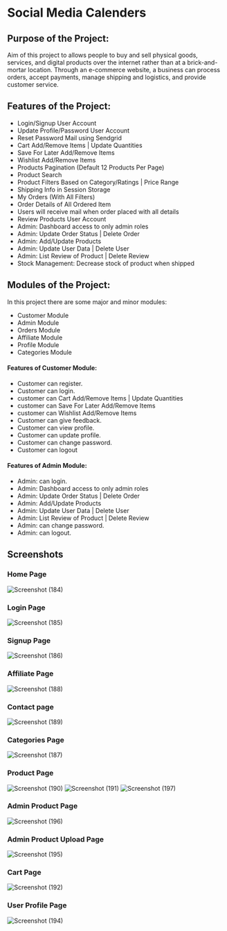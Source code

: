 # Social Media Calenders
## Purpose of the Project:
Aim of this project to allows people to buy and sell
physical goods, services, and digital products over the internet 
rather than at a brick-and-mortar location. Through an e-commerce 
website, a business can process orders, accept payments, manage 
shipping and logistics, and provide customer service.
## Features of the Project:
- Login/Signup User Account
- Update Profile/Password User Account
- Reset Password Mail using Sendgrid
- Cart Add/Remove Items | Update Quantities
- Save For Later Add/Remove Items
- Wishlist Add/Remove Items
- Products Pagination (Default 12 Products Per Page)
- Product Search
- Product Filters Based on Category/Ratings | Price Range
- Shipping Info in Session Storage
- My Orders (With All Filters)
- Order Details of All Ordered Item
- Users will receive mail when order placed with all details
- Review Products User Account
- Admin: Dashboard access to only admin roles
- Admin: Update Order Status | Delete Order
- Admin: Add/Update Products
- Admin: Update User Data | Delete User
- Admin: List Review of Product | Delete Review
- Stock Management: Decrease stock of product when shipped
## Modules of the Project:
In this project there are some major and minor modules:
- Customer Module
- Admin Module
- Orders Module
- Affiliate Module
- Profile Module
- Categories Module

#### Features of Customer Module:
- Customer can register.
- Customer can login.
- customer can Cart Add/Remove Items | Update Quantities
- customer can Save For Later Add/Remove Items
- customer can Wishlist Add/Remove Items
- Customer can give feedback.
- Customer can view profile.
- Customer can update profile.
- Customer can change password.
- Customer can logout

#### Features of Admin Module:
- Admin: can login.
- Admin: Dashboard access to only admin roles
- Admin: Update Order Status | Delete Order
- Admin: Add/Update Products
- Admin: Update User Data | Delete User
- Admin: List Review of Product | Delete Review
- Admin: can change password.
- Admin: can logout.

## Screenshots
### Home Page
![Screenshot (184)](https://user-images.githubusercontent.com/95666818/213902745-179ac32a-f975-42be-98ce-965e1a9e8c6f.png)

### Login Page
![Screenshot (185)](https://user-images.githubusercontent.com/95666818/213904306-8519a5da-84c3-41fa-a735-5982614686ab.png)

### Signup Page
![Screenshot (186)](https://user-images.githubusercontent.com/95666818/213904320-469b3a5a-4221-4e50-abc7-99ef4129dac2.png)

### Affiliate Page
![Screenshot (188)](https://user-images.githubusercontent.com/95666818/213904499-8717af08-b60d-4c56-86d6-d6a22205d236.png)


### Contact page
![Screenshot (189)](https://user-images.githubusercontent.com/95666818/213904506-8b95913a-0390-4465-b2e1-b9b3773eadaa.png)

### Categories Page
![Screenshot (187)](https://user-images.githubusercontent.com/95666818/213904351-1344e5d8-d55f-444f-92c0-f24eb6e7093e.png)

### Product Page
![Screenshot (190)](https://user-images.githubusercontent.com/95666818/213904567-1f9a1bb6-1f46-4450-b443-d86f97158c0b.png)
![Screenshot (191)](https://user-images.githubusercontent.com/95666818/213904377-57807feb-f3c6-4875-835a-fc5ebb373463.png)
![Screenshot (197)](https://user-images.githubusercontent.com/95666818/213904438-c2ee533f-bf69-413e-bcb9-34ff4d7689d1.png)

### Admin Product Page
![Screenshot (196)](https://user-images.githubusercontent.com/95666818/213904451-dda1ef73-e661-48f2-9348-7371d20c0726.png)

### Admin Product Upload Page
![Screenshot (195)](https://user-images.githubusercontent.com/95666818/213904470-57b15e94-22ed-4e7e-9fc5-d78c8227bde0.png)


### Cart Page
![Screenshot (192)](https://user-images.githubusercontent.com/95666818/213904399-6b9368e9-bad8-4e17-8c4d-48495b2550f0.png)

### User Profile Page
![Screenshot (194)](https://user-images.githubusercontent.com/95666818/213904405-0c7b50fe-7a9d-4e68-8569-530358fb9db1.png)
